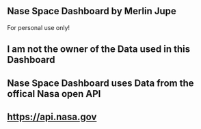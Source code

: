 ## Nase Space Dashboard by Merlin Jupe

For personal use only!

## I am not the owner of the Data used in this Dashboard
## Nase Space Dashboard uses Data from the offical Nasa open API
## https://api.nasa.gov